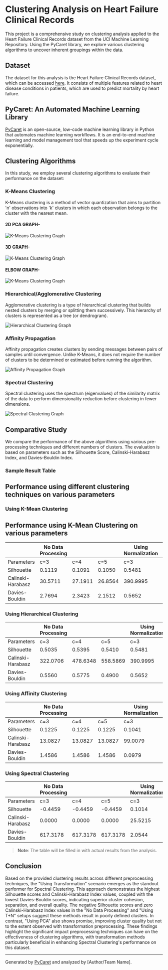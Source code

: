 # Clustering Analysis on Heart Failure Clinical Records

This project is a comprehensive study on clustering analysis applied to the Heart Failure Clinical Records dataset from the UCI Machine Learning Repository. Using the PyCaret library, we explore various clustering algorithms to uncover inherent groupings within the data.

## Dataset

The dataset for this analysis is the Heart Failure Clinical Records dataset, which can be accessed [here](https://archive.ics.uci.edu/ml/datasets/Heart+failure+clinical+records). It consists of multiple features related to heart disease conditions in patients, which are used to predict mortality by heart failure.

## PyCaret: An Automated Machine Learning Library

[PyCaret](https://pycaret.org/) is an open-source, low-code machine learning library in Python that automates machine learning workflows. It is an end-to-end machine learning and model management tool that speeds up the experiment cycle exponentially.

## Clustering Algorithms

In this study, we employ several clustering algorithms to evaluate their performance on the dataset:

### K-Means Clustering

K-Means clustering is a method of vector quantization that aims to partition 'n' observations into 'k' clusters in which each observation belongs to the cluster with the nearest mean.

#### 2D PCA GRAPH-
![K-Means Clustering Graph](Graphs/kmeans2dpca.png "Optional title")
#### 3D GRAPH-
![K-Means Clustering Graph](Graphs/kmeans3dplot.png "Optional title")
#### ELBOW GRAPH-
![K-Means Clustering Graph](Graphs/kmeanselbow.png "Optional title")

### Hierarchical/Agglomerative Clustering

Agglomerative clustering is a type of hierarchical clustering that builds nested clusters by merging or splitting them successively. This hierarchy of clusters is represented as a tree (or dendrogram).

![Hierarchical Clustering Graph](Graphs/kmeans3dplot.png)

### Affinity Propagation

Affinity propagation creates clusters by sending messages between pairs of samples until convergence. Unlike K-Means, it does not require the number of clusters to be determined or estimated before running the algorithm.

![Affinity Propagation Graph](path_to_affinity_graph)

### Spectral Clustering

Spectral clustering uses the spectrum (eigenvalues) of the similarity matrix of the data to perform dimensionality reduction before clustering in fewer dimensions.

![Spectral Clustering Graph](path_to_spectral_graph)

## Comparative Study

We compare the performance of the above algorithms using various pre-processing techniques and different numbers of clusters. The evaluation is based on parameters such as the Silhouette Score, Calinski-Harabasz Index, and Davies-Bouldin Index.

### Sample Result Table

## Performance using different clustering techniques on various parameters

### Using K-Mean Clustering




## Performance using K-Mean Clustering on various parameters

|                    | No Data Processing       |                      |                      | Using Normalization  |                      |                      | Using Transformation |                      |                      | Using PCA             |                      |                      | Using T+N             |                      |                      | Using TNP             |                      |                      |
|--------------------|--------------------------|----------------------|----------------------|----------------------|----------------------|----------------------|----------------------|----------------------|----------------------|----------------------|----------------------|----------------------|----------------------|----------------------|----------------------|----------------------|----------------------|----------------------|
| Parameters         | c=3                      | c=4                  | c=5                  | c=3                  | c=4                  | c=5                  | c=3                  | c=4                  | c=5                  | c=3                  | c=4                  | c=5                  | c=3                  | c=4                  | c=5                  | c=3                  | c=4                  | c=5                  |
| Silhouette         | 0.1119                   | 0.1091               | 0.1050               | 0.5481               | 0.5550               | 0.5384               | 0.1019               | 0.1004               | 0.0934               | 0.5481               | 0.5550               | 0.5384               | 0.1019               | 0.1004               | 0.0934               | 0.1002               | 0.0995               | 0.0901               |
| Calinski-Harabasz  | 30.5711                   | 27.1911               | 26.8564               | 390.9995              | 499.2357              | 602.3528              | 31.2372               | 28.7375               | 25.2785               | 390.9995              | 499.2357              | 602.3528              | 31.2372               | 28.7375               | 25.2785               | 30.9257               | 28.7118               | 24.6674               |
| Davies-Bouldin     | 2.7694                    | 2.3423                | 2.1512                | 0.5652                | 0.5645                | 0.5070                | 2.6056                | 2.4102                | 2.4469                | 0.5652                | 0.5645                | 0.5070                | 2.6056                | 2.4102                | 2.4469                | 2.6741                | 2.4223                | 2.4010                |


### Using Hierarchical Clustering

|                    | No Data Processing       |                      |                      | Using Normalization  |                      |                      | Using Transformation |                      |                      | Using PCA             |                      |                      | Using T+N             |                      |                      | Using TNP             |                      |                      |
|--------------------|--------------------------|----------------------|----------------------|----------------------|----------------------|----------------------|----------------------|----------------------|----------------------|----------------------|----------------------|----------------------|----------------------|----------------------|----------------------|----------------------|----------------------|----------------------|
| Parameters         | c=3                      | c=4                  | c=5                  | c=3                  | c=4                  | c=5                  | c=3                  | c=4                  | c=5                  | c=3                  | c=4                  | c=5                  | c=3                  | c=4                  | c=5                  | c=3                  | c=4                  | c=5                  |
| Silhouette         | 0.5035                   | 0.5395               | 0.5410               | 0.5481               | 0.5550               | 0.5384               | 0.5189               | 0.5408               | 0.5639               | 0.5035               | 0.5395               | 0.5410               | 0.0795               | 0.0632               | 0.0640               | 0.0795               | 0.0632               | 0.0640               |
| Calinski-Harabasz  | 322.0706                 | 478.6348             | 558.5869             | 390.9995             | 499.2357             | 602.3528             | 467.7175             | 497.6851             | 723.6225             | 322.0706             | 478.6348             | 558.5869             | 23.5111              | 21.4581              | 19.9122              | 23.5111              | 21.4581              | 19.9122              |
| Davies-Bouldin     | 0.5560                   | 0.5775               | 0.4900               | 0.5652               | 0.5645               | 0.5070               | 0.6099               | 0.5251               | 0.4999               | 0.5560               | 0.5775               | 0.4900               | 2.7879               | 2.7318               | 2.6240               | 2.7879               | 2.7318               | 2.6240               |



### Using Affinity Clustering

|                    | No Data Processing       |                      |                      | Using Normalization  |                      |                      | Using Transformation |                      |                      | Using PCA             |                      |                      | Using T+N             |                      |                      | Using TNP             |                      |                      |
|--------------------|--------------------------|----------------------|----------------------|----------------------|----------------------|----------------------|----------------------|----------------------|----------------------|----------------------|----------------------|----------------------|----------------------|----------------------|----------------------|----------------------|----------------------|----------------------|
| Parameters         | c=3                      | c=4                  | c=5                  | c=3                  | c=4                  | c=5                  | c=3                  | c=4                  | c=5                  | c=3                  | c=4                  | c=5                  | c=3                  | c=4                  | c=5                  | c=3                  | c=4                  | c=5                  |
| Silhouette         | 0.1225                   | 0.1225               | 0.1225               | 0.1041               | 0.1041               | 0.1041               | 0.5189               | 0.5408               | 0.5639               | 0.5187               | 0.5187               | 0.5187               | 0.1032               | 0.1032               | 0.1032               | 0.1032               | 0.1032               | 0.1032               |
| Calinski-Harabasz  | 13.0827                  | 13.0827              | 13.0827              | 99.0079              | 99.0079              | 99.0079              | 467.7175             | 497.6851             | 723.6225             | 622.5975             | 622.5975             | 622.5975             | 10.4685              | 10.4685              | 10.4685              | 10.4685              | 10.4685              | 10.4685              |
| Davies-Bouldin     | 1.4586                   | 1.4586               | 1.4586               | 0.0979               | 0.0979               | 0.0979               | 0.6099               | 0.5251               | 0.4999               | 0.3520               | 0.3520               | 0.3520               | 1.6360               | 1.6360               | 1.6360               | 1.6360               | 1.6360               | 1.6360               |


### Using Spectral Clustering

|                    | No Data Processing       |                      |                      | Using Normalization  |                      |                      | Using Transformation |                      |                      | Using PCA             |                      |                      | Using T+N             |                      |                      | Using TNP             |                      |                      |
|--------------------|--------------------------|----------------------|----------------------|----------------------|----------------------|----------------------|----------------------|----------------------|----------------------|----------------------|----------------------|----------------------|----------------------|----------------------|----------------------|----------------------|----------------------|----------------------|
| Parameters         | c=3                      | c=4                  | c=5                  | c=3                  | c=4                  | c=5                  | c=3                  | c=4                  | c=5                  | c=3                  | c=4                  | c=5                  | c=3                  | c=4                  | c=5                  | c=3                  | c=4                  | c=5                  |
| Silhouette         | -0.4459                  | -0.4459              | -0.4459              | 0.1014               | 0.0990               | 0.0808               | 0.5189               | 0.5408               | 0.5639               | 0.1837               | 0.1878               | -0.0019              | -0.4459              | -0.4459              | -0.4459              | 0.0763               | 0.0093               | 0.0216               |
| Calinski-Harabasz  | 0.0000                   | 0.0000               | 0.0000               | 25.5215              | 24.0728              | 17.6941              | 467.7175             | 497.6851             | 723.6225             | 24.1492              | 2.6185               | 9.8623               | 0.0000               | 0.0000               | 0.0000               | 18.6338              | 13.4337              | 14.2128              |
| Davies-Bouldin     | 617.3178                 | 617.3178             | 617.3178             | 2.0544               | 2.5158               | 1.9831               | 0.6099               | 0.5251               | 0.4999               | 1.0114               | 10.0583              | 11.3438              | 617.3178             | 617.3178             | 617.3178             | 2.1713               | 1.9879               | 2.2494               |


> **Note**: The table will be filled in with actual results from the analysis.

## Conclusion

Based on the provided clustering results across different preprocessing techniques, the "Using Transformation" scenario emerges as the standout performer for Spectral Clustering. This approach demonstrates the highest Silhouette scores and Calinski-Harabasz Index values, coupled with the lowest Davies-Bouldin scores, indicating superior cluster cohesion, separation, and overall quality. The negative Silhouette scores and zero Calinski-Harabasz Index values in the "No Data Processing" and "Using T+N" setups suggest these methods result in poorly defined clusters. In contrast, "Using PCA" also shows promise, improving cluster quality but not to the extent observed with transformation preprocessing. These findings highlight the significant impact preprocessing techniques can have on the effectiveness of clustering algorithms, with transformation methods particularly beneficial in enhancing Spectral Clustering's performance on this dataset.

---
Generated by [PyCaret](https://pycaret.org/) and analyzed by [Author/Team Name].

